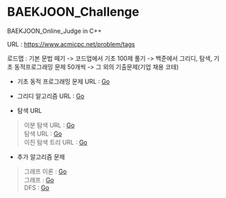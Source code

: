 # BAEKJOON_Challenge
BAEKJOON_Online_Judge in C++

URL : https://www.acmicpc.net/problem/tags

로드맵 : 기본 문법 떼기 -> 코드업에서 기초 100제 풀기 -> 백준에서 그리디, 탐색, 기초 동적프로그래밍 문제 50개씩 -> 그 외의 기출문제(기업 채용 코테)

* 기초 동적 프로그래밍 문제 URL : [Go](https://www.acmicpc.net/problem/tag/%EB%8B%A4%EC%9D%B4%EB%82%98%EB%AF%B9%20%ED%94%84%EB%A1%9C%EA%B7%B8%EB%9E%98%EB%B0%8D)

* 그리디 알고리즘 URL : [Go](https://www.acmicpc.net/problem/tag/%EA%B7%B8%EB%A6%AC%EB%94%94%20%EC%95%8C%EA%B3%A0%EB%A6%AC%EC%A6%98)

* 탐색 URL
> 이분 탐색 URL : [Go](https://www.acmicpc.net/problem/tag/%EC%9D%B4%EB%B6%84%20%ED%83%90%EC%83%89) \
> 탐색 URL : [Go](https://www.acmicpc.net/problem/tag/%ED%83%90%EC%83%89) \
> 이진 탐색 트리 URL : [Go](https://www.acmicpc.net/problem/tag/%EC%9D%B4%EC%A7%84%20%EA%B2%80%EC%83%89%20%ED%8A%B8%EB%A6%AC)

* 추가 알고리즘 문제

> 그래프 이론 : [Go](https://www.acmicpc.net/problem/tag/%EA%B7%B8%EB%9E%98%ED%94%84%20%EC%9D%B4%EB%A1%A0) \
> 그래프 : [Go](https://www.acmicpc.net/problem/tag/%EA%B7%B8%EB%9E%98%ED%94%84%20%EC%95%8C%EA%B3%A0%EB%A6%AC%EC%A6%98) \
> DFS : [Go](https://www.acmicpc.net/problem/tag/DFS)
